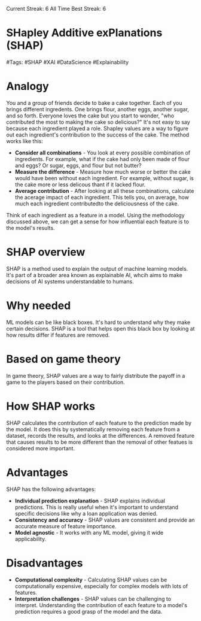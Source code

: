 Current Streak: 6
All Time Best Streak: 6

# SHapley Additive exPlanations (SHAP)
#Tags: #SHAP #XAI #DataScience #Explainability

# Analogy
You and a group of friends decide to bake a cake together. Each of you brings different ingredents. One brings flour, another eggs, another sugar, and so forth. Everyone loves the cake but you start to wonder, "who contributed the most to making the cake so delicious?" It's not easy to say because each ingredient played a role. Shapley values are a way to figure out each ingredient's contribution to the success of the cake. The method works like this:

- **Consider all combinations** - You look at every possible combination of ingredients. For example, what if the cake had only been made of flour and eggs? Or sugar, eggs, and flour but not butter?
- **Measure the difference** - Measure how much worse or better the cake would have been without each ingredient. For example, without sugar, is the cake more or less delicous thant if it lacked flour. 
- **Average contribution** - After looking at all these combinations, calculate the acerage impact of each ingredient. This tells you, on average, how much each ingredient contributedto the deliciousness of the cake. 

Think of each ingredient as a feature in a model. Using the methodology discussed above, we can get a sense for how influential each feature is to the model's results.

# SHAP overview
SHAP is a method used to explain the output of machine learning models. It's part of a broader area known as explainable AI, whcih aims to make decisions of AI systems understandable to humans. 

# Why needed
ML models can be like black boxes. It's hard to understand why they make certain decisions. SHAP is a tool that helps open this black box by looking at how results differ if features are removed.

# Based on game theory
In game theory, SHAP values are a way to fairly distribute the payoff in a game to the players based on their contribution. 

# How SHAP works
SHAP calculates the contribution of each feature to the prediction made by the model. It does this by systematically removing each feature from a dataset, records the results, and looks at the differences. A removed feature that causes results to be more different than the removal of other featues is considered more important.

# Advantages
SHAP has the following advantages:
- **Individual prediction explanation** - SHAP explains individual predictions. This is really useful when it's important to understand specific decisions like why a loan application was denied. 
- **Consistency and accuracy** - SHAP values are consistent and provide an accurate measure of feature importance. 
- **Model agnostic** - It works with any ML model, giving it wide applicability. 

# Disadvantages
- **Computational complexity** - Calculating SHAP values can be computationally expensive, especially for complex models with lots of features. 
- **Interpretation challenges** - SHAP values can be challenging to interpret. Understanding the contribution of each feature to a model's prediction requires a good grasp of the model and the data. 